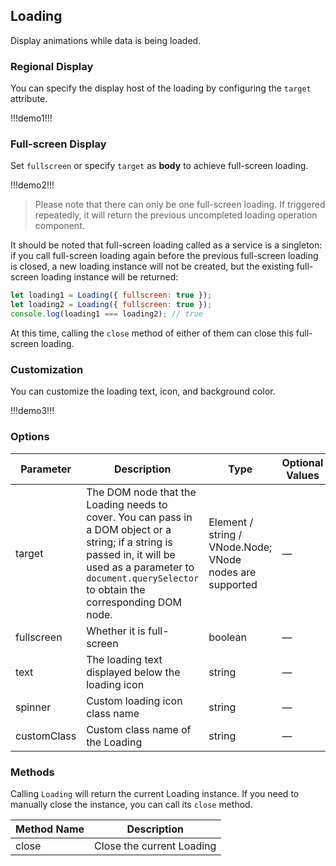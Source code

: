 ## Loading

Display animations while data is being loaded.

### Regional Display

You can specify the display host of the loading by configuring the `target` attribute.

!!!demo1!!!

### Full-screen Display

Set `fullscreen` or specify `target` as **body** to achieve full-screen loading.

!!!demo2!!!

> Please note that there can only be one full-screen loading. If triggered repeatedly, it will return the previous uncompleted loading operation component.

It should be noted that full-screen loading called as a service is a singleton: if you call full-screen loading again before the previous full-screen loading is closed, a new loading instance will not be created, but the existing full-screen loading instance will be returned:

```js
let loading1 = Loading({ fullscreen: true });
let loading2 = Loading({ fullscreen: true });
console.log(loading1 === loading2); // true
```

At this time, calling the `close` method of either of them can close this full-screen loading.

### Customization

You can customize the loading text, icon, and background color.

!!!demo3!!!

### Options

| Parameter   | Description                                                                                                                                                                                                        | Type                                                     | Optional Values | Default Value |
| ----------- | ------------------------------------------------------------------------------------------------------------------------------------------------------------------------------------------------------------------ | -------------------------------------------------------- | --------------- | ------------- |
| target      | The DOM node that the Loading needs to cover. You can pass in a DOM object or a string; if a string is passed in, it will be used as a parameter to `document.querySelector` to obtain the corresponding DOM node. | Element / string / VNode.Node; VNode nodes are supported | —               | document.body |
| fullscreen  | Whether it is full-screen                                                                                                                                                                                          | boolean                                                  | —               | true          |
| text        | The loading text displayed below the loading icon                                                                                                                                                                  | string                                                   | —               | —             |
| spinner     | Custom loading icon class name                                                                                                                                                                                     | string                                                   | —               | —             |
| customClass | Custom class name of the Loading                                                                                                                                                                                   | string                                                   | —               | —             |

### Methods

Calling `Loading` will return the current Loading instance. If you need to manually close the instance, you can call its `close` method.

| Method Name | Description               |
| ----------- | ------------------------- |
| close       | Close the current Loading |
